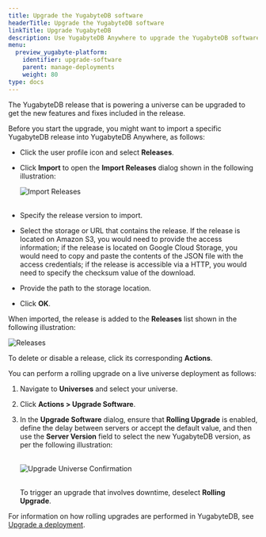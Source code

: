 ```yaml
---
title: Upgrade the YugabyteDB software
headerTitle: Upgrade the YugabyteDB software
linkTitle: Upgrade YugabyteDB
description: Use YugabyteDB Anywhere to upgrade the YugabyteDB software.
menu:
  preview_yugabyte-platform:
    identifier: upgrade-software
    parent: manage-deployments
    weight: 80
type: docs
---
```


The YugabyteDB release that is powering a universe can be upgraded to get the new features and fixes included in the release.

Before you start the upgrade, you might want to import a specific YugabyteDB release into YugabyteDB Anywhere, as follows:

- Click the user profile icon and select **Releases**.

- Click **Import** to open the **Import Releases** dialog shown in the following illustration:<br>

  ![Import Releases](/images/yp/import-releases.png)<br><br>

- Specify the release version to import.

- Select the storage or URL that contains the release. If the release is located on Amazon S3, you would need to provide the access information; if the release is located on Google Cloud Storage, you would need to copy and paste the contents of the JSON file with the access credentials; if the release is accessible via a HTTP, you would need to specify the checksum value of the download.

- Provide the path to the storage location.

- Click **OK**.

When imported, the release is added to the **Releases** list shown in the following illustration:

![Releases](/images/yp/releases-list.png)<br>

To delete or disable a release, click its corresponding **Actions**.

You can perform a rolling upgrade on a live universe deployment as follows:

1. Navigate to **Universes** and select your universe.

1. Click **Actions > Upgrade Software**.

1. In the **Upgrade Software** dialog, ensure that **Rolling Upgrade** is enabled, define the delay between servers or accept the default value, and then use the **Server Version** field to select the new YugabyteDB version, as per the following illustration:<br><br>

    ![Upgrade Universe Confirmation](/images/ee/upgrade-univ-2.png)<br><br>

    To trigger an upgrade that involves downtime, deselect **Rolling Upgrade**.

For information on how rolling upgrades are performed in YugabyteDB, see [Upgrade a deployment](../../../manage/upgrade-deployment/). 